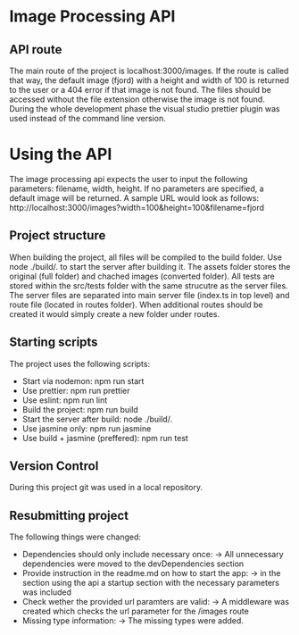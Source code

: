 # Image Processing API

## API route

The main route of the project is localhost:3000/images. If the route is called that way, the default image (fjord) with a height and width of 100 is returned to the user or a 404 error if that image is not found.
The files should be accessed without the file extension otherwise the image is not found.
During the whole development phase the visual studio prettier plugin was used instead of the command line version.

# Using the API

The image processing api expects the user to input the following parameters: filename, width, height. If no parameters are specified, a default image will be returned.
A sample URL would look as follows:
http://localhost:3000/images?width=100&height=100&filename=fjord

## Project structure

When building the project, all files will be compiled to the build folder. Use node ./build/. to start the server after building it.
The assets folder stores the original (full folder) and chached images (converted folder).
All tests are stored within the src/tests folder with the same strucutre as the server files.
The server files are separated into main server file (index.ts in top level) and route file (located in routes folder). When additional routes should be created it would simply create a new folder under routes.

## Starting scripts

The project uses the following scripts:

- Start via nodemon: npm run start
- Use prettier: npm run prettier
- Use eslint: npm run lint
- Build the project: npm run build
- Start the server after build: node ./build/.
- Use jasmine only: npm run jasmine
- Use build + jasmine (preffered): npm run test

## Version Control

During this project git was used in a local repository.

## Resubmitting project

The following things were changed:

- Dependencies should only include necessary once: -> All unnecessary dependencies were moved to the devDependencies section
- Provide instruction in the readme.md on how to start the app: -> in the section using the api a startup section with the necessary parameters was included
- Check wether the provided url paramters are valid: -> A middleware was created which checks the url parameter for the /images route
- Missing type information: -> The missing types were added.
